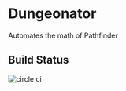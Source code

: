 # Dungeonator
Automates the math of Pathfinder

## Build Status
![circle ci](https://circleci.com/gh/AndrewRiehm/Dungeonator.png?style=shield&circle-token=6f033eb0697c4086852f47ac316ccb4502981897 "CircleCI Status")
